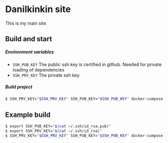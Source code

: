 # Danilkinkin site
This is my main site

## Build and start

##### Environment variables

- `SSH_PUB_KEY` The public ssh key is certified in github. Needed for private loading of dependencies
- `SSH_PRV_KEY` The private ssh key.

##### Build project
```bash
$ SSH_PRV_KEY="$SSH_PRV_KEY" SSH_PUB_KEY="$SSH_PUB_KEY" docker-compose up
```


## Example build
```bash
$ export SSH_PUB_KEY="$(cat ~/.ssh/id_rsa.pub)"
$ export SSH_PRV_KEY="$(cat ~/.ssh/id_rsa)"
$ SSH_PRV_KEY="$SSH_PRV_KEY" SSH_PUB_KEY="$SSH_PUB_KEY" docker-compose up
```
